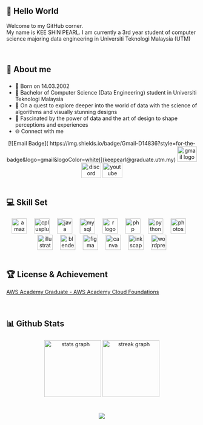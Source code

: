 ## 👋 Hello World

Welcome to my GitHub corner. 
<br> My name is KEE SHIN PEARL. I am currently a 3rd year student of computer science majoring data engineering in Universiti Teknologi Malaysia (UTM)

<br/>

## 🌊 About me

###
- 📅 Born on 14.03.2002 
- 🏫 Bachelor of Computer Science (Data Engineering) student in Universiti Teknologi Malaysia  
- 🧠 On a quest to explore deeper into the world of data with the science of algorithms and visually stunning designs  
- 🌟 Fascinated by the power of data and the art of design to shape perceptions and experiences
- 🌐 Connect with me

<div align="center">
  [![Email Badge]( https://img.shields.io/badge/Gmail-D14836?style=for-the-badge&logo=gmail&logoColor=white)](keepearl@graduate.utm.my)
 
  <img src="[https://raw.githubusercontent.com/maurodesouza/profile-readme-generator/master/src/assets/icons/social/linkedin/default.svg](https://img.shields.io/badge/Gmail-D14836?style=for-the-badge&logo=gmail&logoColor=white)" width="52" height="40" alt="gmail logo"  />
  <img src="https://raw.githubusercontent.com/maurodesouza/profile-readme-generator/master/src/assets/icons/social/discord/default.svg" width="52" height="40" alt="discord logo"  />
  <img src="https://raw.githubusercontent.com/maurodesouza/profile-readme-generator/master/src/assets/icons/social/youtube/default.svg" width="52" height="40" alt="youtube logo"  />
</div>
<br/>

###

<h2 align="left">💻 Skill Set</h2>

###

<div align="center">
  <img src="https://cdn.jsdelivr.net/gh/devicons/devicon/icons/amazonwebservices/amazonwebservices-original.svg" height="40" alt="amazonwebservices logo"  />
  <img width="12" />
  <img src="https://cdn.jsdelivr.net/gh/devicons/devicon/icons/cplusplus/cplusplus-original.svg" height="40" alt="cplusplus logo"  />
  <img width="12" />
  <img src="https://cdn.jsdelivr.net/gh/devicons/devicon/icons/java/java-original.svg" height="40" alt="java logo"  />
  <img width="12" />
  <img src="https://cdn.jsdelivr.net/gh/devicons/devicon/icons/mysql/mysql-original.svg" height="40" alt="mysql logo"  />
  <img width="12" />
  <img src="https://cdn.jsdelivr.net/gh/devicons/devicon/icons/r/r-original.svg" height="40" alt="r logo"  />
  <img width="12" />
  <img src="https://cdn.jsdelivr.net/gh/devicons/devicon/icons/php/php-original.svg" height="40" alt="php logo"  />
  <img width="12" />
  <img src="https://cdn.jsdelivr.net/gh/devicons/devicon/icons/python/python-original.svg" height="40" alt="python logo"  />
  <img width="12" />
  <img src="https://cdn.jsdelivr.net/gh/devicons/devicon/icons/photoshop/photoshop-plain.svg" height="40" alt="photoshop logo"  />
  <img width="12" />
  <img src="https://cdn.jsdelivr.net/gh/devicons/devicon/icons/illustrator/illustrator-plain.svg" height="40" alt="illustrator logo"  />
  <img width="12" />
  <img src="https://cdn.jsdelivr.net/gh/devicons/devicon/icons/blender/blender-original.svg" height="40" alt="blender logo"  />
  <img width="12" />
  <img src="https://cdn.jsdelivr.net/gh/devicons/devicon/icons/figma/figma-original.svg" height="40" alt="figma logo"  />
  <img width="12" />
  <img src="https://cdn.jsdelivr.net/gh/devicons/devicon/icons/canva/canva-original.svg" height="40" alt="canva logo"  />
  <img width="12" />
  <img src="https://cdn.jsdelivr.net/gh/devicons/devicon/icons/inkscape/inkscape-original.svg" height="40" alt="inkscape logo"  />
  <img width="12" />
  <img src="https://cdn.jsdelivr.net/gh/devicons/devicon/icons/wordpress/wordpress-original.svg" height="40" alt="wordpress logo"  />
</div>
<br/>

###

<h2 align="left">🏆 License & Achievement</h2>

[AWS Academy Graduate - AWS Academy Cloud Foundations](https://www.credly.com/badges/60b51e25-2558-4525-9301-d3c1be5280ec/public_url)

<br/>

###

<h2 align="left">📊 Github Stats</h2>

###

<div align="center">
  <img src="https://github-readme-stats.vercel.app/api?username=shinpearll&hide_title=false&hide_rank=true&show_icons=true&include_all_commits=true&count_private=true&disable_animations=false&theme=prussian&locale=en&hide_border=false&order=1" height="150" alt="stats graph"  />
  <img src="https://streak-stats.demolab.com?user=shinpearll&locale=en&mode=weekly&theme=prussian&hide_border=false&border_radius=5&order=3" height="150" alt="streak graph"  />
</div>
<br/>

###

<div align="center">
  <img src="https://visitor-badge.laobi.icu/badge?page_id=shinpearll.shinpearll&left_color=slategrey&right_color=steelblue&left_text=Profile Views"  />
</div>

###
